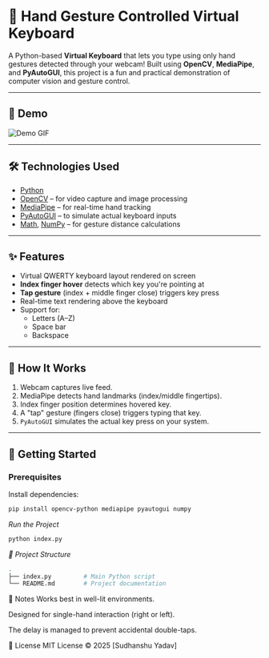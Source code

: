 # 🧠 Hand Gesture Controlled Virtual Keyboard

A Python-based **Virtual Keyboard** that lets you type using only hand gestures detected through your webcam! Built using **OpenCV**, **MediaPipe**, and **PyAutoGUI**, this project is a fun and practical demonstration of computer vision and gesture control.

---

## 📸 Demo

![Demo GIF](Demo.gif)  

---

## 🛠️ Technologies Used

- [Python](w)
- [OpenCV](w) – for video capture and image processing
- [MediaPipe](w) – for real-time hand tracking
- [PyAutoGUI](w) – to simulate actual keyboard inputs
- [Math](w), [NumPy](w) – for gesture distance calculations

---

## ✨ Features

- Virtual QWERTY keyboard layout rendered on screen  
- **Index finger hover** detects which key you're pointing at  
- **Tap gesture** (index + middle finger close) triggers key press  
- Real-time text rendering above the keyboard  
- Support for:
  - Letters (A–Z)
  - Space bar
  - Backspace

---

## 🧠 How It Works

1. Webcam captures live feed.
2. MediaPipe detects hand landmarks (index/middle fingertips).
3. Index finger position determines hovered key.
4. A "tap" gesture (fingers close) triggers typing that key.
5. `PyAutoGUI` simulates the actual key press on your system.

---

## 🚀 Getting Started

### Prerequisites

Install dependencies:

```bash
pip install opencv-python mediapipe pyautogui numpy
```

*Run the Project*
```bash
python index.py
```

*📂 Project Structure*
```bash
.
├── index.py         # Main Python script
└── README.md        # Project documentation
```

📌 Notes
Works best in well-lit environments.

Designed for single-hand interaction (right or left).

The delay is managed to prevent accidental double-taps.

📄 License
MIT License © 2025 [Sudhanshu Yadav]
